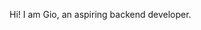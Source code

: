 Hi! I am Gio, an aspiring backend developer.

<!---
kntgio-z/kntgio-z is a ✨ special ✨ repository because its `README.md` (this file) appears on your GitHub profile.
You can click the Preview link to take a look at your changes.
--->
